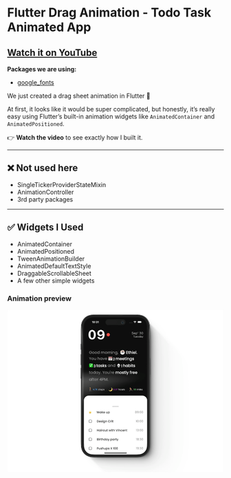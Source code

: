 # Flutter Drag Animation - Todo Task Animated App

## [Watch it on YouTube](https://youtu.be/L_Q5fRhwHPE)

**Packages we are using:**
- [google_fonts](https://pub.dev/packages/google_fonts)

We just created a drag sheet animation in Flutter 🎉 

At first, it looks like it would be super complicated, but honestly, it’s really easy using Flutter’s built-in animation widgets like `AnimatedContainer` and `AnimatedPositioned`.

👉 **Watch the video** to see exactly how I built it.

---

## ❌ Not used here
- SingleTickerProviderStateMixin  
- AnimationController  
- 3rd party packages  

---

## ✅ Widgets I Used
- AnimatedContainer  
- AnimatedPositioned  
- TweenAnimationBuilder  
- AnimatedDefaultTextStyle  
- DraggableScrollableSheet  
- A few other simple widgets  

### Animation preview

![Preview](/preview.gif)
